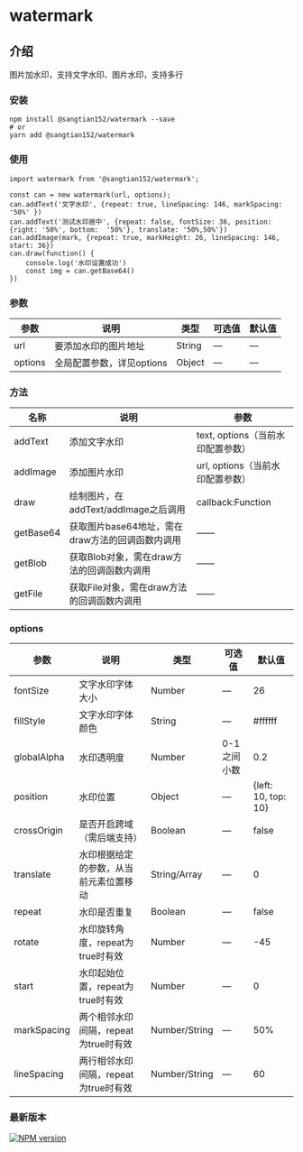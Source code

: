 # watermark

## 介绍
图片加水印，支持文字水印、图片水印，支持多行

### 安装
```
npm install @sangtian152/watermark --save
# or 
yarn add @sangtian152/watermark
```

### 使用
```
import watermark from '@sangtian152/watermark';

const can = new watermark(url, options);
can.addText('文字水印', {repeat: true, lineSpacing: 146, markSpacing: '50%' })
can.addText('测试水印居中', {repeat: false, fontSize: 36, position: {right: '50%', bottom:  '50%'}, translate: '50%,50%'})
can.addImage(mark, {repeat: true, markHeight: 26, lineSpacing: 146, start: 36})
can.draw(function() {
    console.log('水印设置成功')
    const img = can.getBase64()
})
```

### 参数

| 参数      | 说明    | 类型      | 可选值       | 默认值   |
|---------- |-------- |---------- |-------------  |-------- |
| url   | 要添加水印的图片地址   | String     |  —   |   —   |
| options   | 全局配置参数，详见options   | Object  |  —   |  —   |


### 方法

| 名称      | 说明    | 参数      |
|---------- |-------- |---------- |
| addText   | 添加文字水印   | text, options（当前水印配置参数）  |
| addImage   | 添加图片水印   | url, options（当前水印配置参数）  |
| draw   | 绘制图片，在addText/addImage之后调用   | callback:Function  |
| getBase64   | 获取图片base64地址，需在draw方法的回调函数内调用  | ——  |
| getBlob   | 获取Blob对象，需在draw方法的回调函数内调用   | ——  |
| getFile   | 获取File对象，需在draw方法的回调函数内调用   | ——  |

### options

| 参数      | 说明    | 类型      | 可选值       | 默认值   |
|---------- |-------- |---------- |-------------  |-------- |
| fontSize   | 文字水印字体大小   | Number        |  —   |   26   |
| fillStyle   | 文字水印字体颜色   | String  |  —   |  #ffffff   |
| globalAlpha   | 水印透明度   | Number  |  0-1之间小数   |  0.2   |
| position   | 水印位置   | Object  |  —   |  {left: 10, top: 10}   |
| crossOrigin   | 是否开启跨域（需后端支持）   | Boolean  |  —   |  false  |
| translate   | 水印根据给定的参数，从当前元素位置移动   | String/Array  |  —   |  0   |
| repeat   | 水印是否重复   | Boolean  |  —   |  false  |
| rotate   | 水印旋转角度，repeat为true时有效  | Number  |  —   |  -45   |
| start   | 水印起始位置，repeat为true时有效   | Number  |  —   |  0   |
| markSpacing   | 两个相邻水印间隔，repeat为true时有效  | Number/String  |  —   |  50%   |
| lineSpacing   | 两行相邻水印间隔，repeat为true时有效   | Number/String  |  —   |  60   |


### 最新版本

[![NPM version](https://img.shields.io/npm/v/@sangtian152/watermark)](https://www.npmjs.com/package/@sangtian152/watermark)